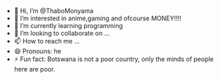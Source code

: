 - 👋 Hi, I’m @ThaboMonyama
- 👀 I’m interested in anime,gaming and ofcourse MONEY!!!!
- 🌱 I’m currently learning programming
- 💞️ I’m looking to collaborate on ...
- 📫 How to reach me ...
- 😄 Pronouns: he
- ⚡ Fun fact: Botswana is not a poor country, only the minds of people here are poor.

<!---
ThaboMonyama/ThaboMonyama is a ✨ special ✨ repository because its `README.md` (this file) appears on your GitHub profile.
You can click the Preview link to take a look at your changes.
--->
